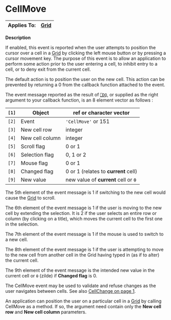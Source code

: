 




<h1 class="heading"><span class="name">CellMove</span></h1>

| Applies To: | [Grid](./grid.md) |
| --- | ---  |


**Description**


If enabled, this event is reported when the user attempts to position the cursor over a cell in a [Grid](./grid.md) by clicking the left mouse button or by pressing a cursor movement key. The purpose of this event is to allow an application to perform some action prior to the user entering a cell,  to inhibit entry to a cell, or to deny exit from the current cell.



The default action is to position the user on the new cell. This action can be prevented by returning a 0 from the callback function attached to the event.



The event message reported as the result of [`⎕DQ`](../../Language/System%20Functions/dq.htm), or supplied as the right argument to your callback function, is an 8 element vector as follows :


| `[1]` | Object | ref or character vector |
| --- | --- | ---  |
| `[2]` | Event | `'CellMove'` or 151 |
| `[3]` | New cell row | integer |
| `[4]` | New cell column | integer |
| `[5]` | Scroll flag | 0 or 1 |
| `[6]` | Selection flag | 0, 1 or 2 |
| `[7]` | Mouse flag | 0 or 1 |
| `[8]` | Changed flag | 0 or 1 (relates to **current** cell) |
| `[9]` | New value | new value of **current** cell or `⍬` |



The 5th element of the event message is 1 if switching to the new cell would cause the [Grid](./grid.md) to scroll.


The 6th element of the event message is 1 if the user is moving to the new cell by extending the selection. It is 2 if the user selects an entire row or column (by clicking on a title), which moves the current cell to the first one in the selection.


The 7th element of the event message is 1 if the mouse is used to switch to a new cell.


The 8th element of the event message is 1 if the user is attempting to move to the new cell from another cell in the Grid having typed in (as if to alter)  the current cell.


The 9th element of the event message is the intended new value in the current cell or `⍬` (zilde) if **Changed flag** is 0.


The CellMove event may be used to validate and refuse changes as the user navigates between cells.  See also [CellChange on page 1](cellchange.md).


An application can position the user on a particular cell in a [Grid](./grid.md) by calling CellMove as a method. If so, the argument need contain only the **New cell row** and **New cell column** parameters.


